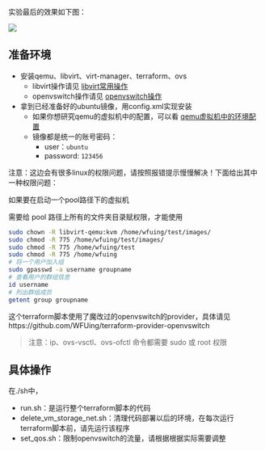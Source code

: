 
实验最后的效果如下图：

![](img/apvm.png)

## 准备环境

- 安装qemu、libvirt、virt-manager、terraform、ovs
  - libvirt操作请见 [libvirt常用操作](docs/libvirt-tutorial.md)
  - openvswitch操作请见 [openvswitch操作](docs/ovs-tutorial.md)
- 拿到已经准备好的ubuntu镜像，用config.xml实现安装
  - 如果你想研究qemu的虚拟机中的配置，可以看 [qemu虚拟机中的环境配置](docs/qemu-vm-preparation.md)
  - 镜像都是统一的账号密码：
    - user：`ubuntu`
    - password: `123456`

注意：这边会有很多linux的权限问题，请按照报错提示慢慢解决！下面给出其中一种权限问题：

如果要在启动一个pool路径下的虚拟机 

需要给 pool 路径上所有的文件夹目录赋权限，才能使用

```sh
sudo chown -R libvirt-qemu:kvm /home/wfuing/test/images/
sudo chmod -R 775 /home/wfuing/test/images/
sudo chmod -R 775 /home/wfuing/test
sudo chmod -R 775 /home/wfuing
# 将一个用户加入组
sudo gpasswd -a username groupname
# 查看用户的群组信息
id username
# 列出群组成员
getent group groupname
```

这个terraform脚本使用了魔改过的openvswitch的provider，具体请见https://github.com/WFUing/terraform-provider-openvswitch

> 注意：ip、ovs-vsctl、ovs-ofctl 命令都需要 sudo 或 root 权限

## 具体操作

在./sh中，

- run.sh：是运行整个terraform脚本的代码
- delete_vm_storage_net.sh：清理代码部署以后的环境，在每次运行terraform脚本前，请先运行该程序
- set_qos.sh：限制openvswitch的流量，请根据根据实际需要调整

